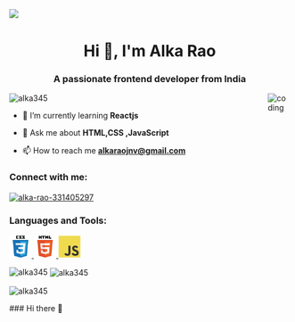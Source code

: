 <img src="https://www.vectorstock.com/royalty-free-vector/flat-style-thin-line-banner-design-of-coding-vector-15041277">
<h1 align="center">Hi 👋, I'm Alka Rao</h1>
<h3 align="center">A passionate frontend developer from India</h3>
<img align ="right" alt ="coding" width="40" src="https://images.app.goo.gl/BaUrUC7exsFVaeACA">

<p align="left"> <img src="https://komarev.com/ghpvc/?username=alka345&label=Profile%20views&color=0e75b6&style=flat" alt="alka345" /> </p>

- 🌱 I’m currently learning **Reactjs**

- 💬 Ask me about **HTML,CSS ,JavaScript**

- 📫 How to reach me **alkaraojnv@gmail.com**

<h3 align="left">Connect with me:</h3>
<p align="left">
<a href="https://linkedin.com/in/alka-rao-331405297" target="blank"><img align="center" src="https://raw.githubusercontent.com/rahuldkjain/github-profile-readme-generator/master/src/images/icons/Social/linked-in-alt.svg" alt="alka-rao-331405297" height="30" width="40" /></a>
</p>

<h3 align="left">Languages and Tools:</h3>
<p align="left"> <a href="https://www.w3schools.com/css/" target="_blank" rel="noreferrer"> <img src="https://raw.githubusercontent.com/devicons/devicon/master/icons/css3/css3-original-wordmark.svg" alt="css3" width="40" height="40"/> </a> <a href="https://www.w3.org/html/" target="_blank" rel="noreferrer"> <img src="https://raw.githubusercontent.com/devicons/devicon/master/icons/html5/html5-original-wordmark.svg" alt="html5" width="40" height="40"/> </a> <a href="https://developer.mozilla.org/en-US/docs/Web/JavaScript" target="_blank" rel="noreferrer"> <img src="https://raw.githubusercontent.com/devicons/devicon/master/icons/javascript/javascript-original.svg" alt="javascript" width="40" height="40"/> </a> </p>

<p><img align="left" src="https://github-readme-stats.vercel.app/api/top-langs?username=alka345&show_icons=true&locale=en&layout=compact" alt="alka345" /></p>

<p>&nbsp;<img align="center" src="https://github-readme-stats.vercel.app/api?username=alka345&show_icons=true&locale=en" alt="alka345" /></p>

<p><img align="center" src="https://github-readme-streak-stats.herokuapp.com/?user=alka345&" alt="alka345" /></p>
### Hi there 👋

<!--
**alka345/alka345** is a ✨ _special_ ✨ repository because its `README.md` (this file) appears on your GitHub profile.

[[MasterHead](https://www.vectorstock.com/royalty-free-vector/flat-style-thin-line-banner-design-of-coding-vector-15041277)
<h1 align="center">Hi 👋, I'm Alka Rao</h1>
<h3 align="center">A passionate frontend developer from India</h3>
<img align ="right" alt ="coding" width="400" src="https://www.google.com/imgres?imgurl=https%3A%2F%2Fuser-images.githubusercontent.com%2F74038190%2F236119160-976a0405-caa7-470c-9356-16d43402ea0a.gif&tbnid=hG9Wqf67TP1hgM&vet=12ahUKEwj65573zYaDAxU_SWwGHYjzBNsQMygFegQIARBg..i&imgrefurl=https%3A%2F%2Fgithub.com%2FAnmol-Baranwal%2FCool-GIFs-For-GitHub&docid=hqmA8T4OFW0sOM&w=640&h=640&q=animated%20%20girl%20coding%20gif%20image&ved=2ahUKEwj65573zYaDAxU_SWwGHYjzBNsQMygFegQIARBg">

<p align="left"> <img src="https://komarev.com/ghpvc/?username=alka345&label=Profile%20views&color=0e75b6&style=flat" alt="alka345" /> </p>

- 🌱 I’m currently learning **Reactjs**

- 💬 Ask me about **HTML,CSS ,JavaScript**

- 📫 How to reach me **alkaraojnv@gmail.com**

<h3 align="left">Connect with me:</h3>
<p align="left">
<a href="https://linkedin.com/in/alka-rao-331405297" target="blank"><img align="center" src="https://raw.githubusercontent.com/rahuldkjain/github-profile-readme-generator/master/src/images/icons/Social/linked-in-alt.svg" alt="alka-rao-331405297" height="30" width="40" /></a>
</p>

<h3 align="left">Languages and Tools:</h3>
<p align="left"> <a href="https://www.w3schools.com/css/" target="_blank" rel="noreferrer"> <img src="https://raw.githubusercontent.com/devicons/devicon/master/icons/css3/css3-original-wordmark.svg" alt="css3" width="40" height="40"/> </a> <a href="https://www.w3.org/html/" target="_blank" rel="noreferrer"> <img src="https://raw.githubusercontent.com/devicons/devicon/master/icons/html5/html5-original-wordmark.svg" alt="html5" width="40" height="40"/> </a> <a href="https://developer.mozilla.org/en-US/docs/Web/JavaScript" target="_blank" rel="noreferrer"> <img src="https://raw.githubusercontent.com/devicons/devicon/master/icons/javascript/javascript-original.svg" alt="javascript" width="40" height="40"/> </a> </p>

<p><img align="left" src="https://github-readme-stats.vercel.app/api/top-langs?username=alka345&show_icons=true&locale=en&layout=compact" alt="alka345" /></p>

<p>&nbsp;<img align="center" src="https://github-readme-stats.vercel.app/api?username=alka345&show_icons=true&locale=en" alt="alka345" /></p>

<p><img align="center" src="https://github-readme-streak-stats.herokuapp.com/?user=alka345&" alt="alka345" /></p>

Here are some ideas to get you started:

- 🔭 I’m currently working on ...
- 🌱 I’m currently learning ...
- 👯 I’m looking to collaborate on ...
- 🤔 I’m looking for help with ...
- 💬 Ask me about ...
- 📫 How to reach me: ...
- 😄 Pronouns: ...
- ⚡ Fun fact: ...
-->
